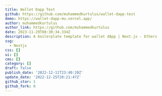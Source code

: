 ```yaml
---
title: Wallet Dapp Test
github: https://github.com/muhammedkurtulus/wallet-dapp-test
demo: https://wallet-dapp-mu.vercel.app/
author: muhammedkurtulus
author_link: https://github.com/muhammedkurtulus
date: 2023-11-29T08:30:34.334Z
description: A boilerplate template for wallet dApp | Next.js - Ethers.js - TypeScript
ssg:
  - Nextjs
css: []
ui: []
cms: []
category: []
draft: false
publish_date: '2022-12-11T23:40:20Z'
update_date: '2022-12-25T20:21:47Z'
github_star: 1
github_fork: 0
---
```

